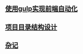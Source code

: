 ## [使用gulp实现前端自动化](http://blog.csdn.net/blueblueuueew/article/details/53519319)

## [项目目录结构设计](http://blog.csdn.net/blueblueuueew/article/details/53608060)

## [杂记](https://github.com/my-soul/cms/tree/master/book)